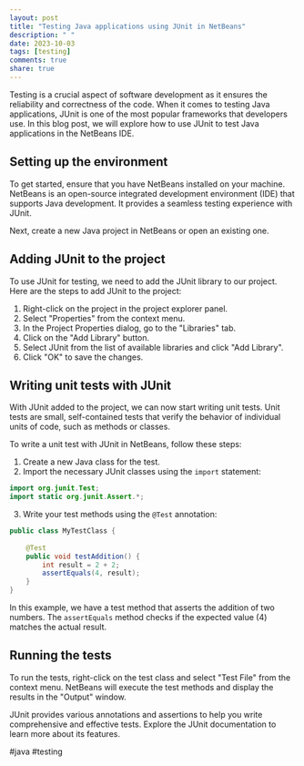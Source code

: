 ```yaml
---
layout: post
title: "Testing Java applications using JUnit in NetBeans"
description: " "
date: 2023-10-03
tags: [testing]
comments: true
share: true
---
```


Testing is a crucial aspect of software development as it ensures the reliability and correctness of the code. When it comes to testing Java applications, JUnit is one of the most popular frameworks that developers use. In this blog post, we will explore how to use JUnit to test Java applications in the NetBeans IDE.

## Setting up the environment

To get started, ensure that you have NetBeans installed on your machine. NetBeans is an open-source integrated development environment (IDE) that supports Java development. It provides a seamless testing experience with JUnit.

Next, create a new Java project in NetBeans or open an existing one.

## Adding JUnit to the project

To use JUnit for testing, we need to add the JUnit library to our project. Here are the steps to add JUnit to the project:

1. Right-click on the project in the project explorer panel.
2. Select "Properties" from the context menu.
3. In the Project Properties dialog, go to the "Libraries" tab.
4. Click on the "Add Library" button.
5. Select JUnit from the list of available libraries and click "Add Library".
6. Click "OK" to save the changes.

## Writing unit tests with JUnit

With JUnit added to the project, we can now start writing unit tests. Unit tests are small, self-contained tests that verify the behavior of individual units of code, such as methods or classes.

To write a unit test with JUnit in NetBeans, follow these steps:

1. Create a new Java class for the test.
2. Import the necessary JUnit classes using the `import` statement:

```java
import org.junit.Test;
import static org.junit.Assert.*;
```

3. Write your test methods using the `@Test` annotation:

```java
public class MyTestClass {
    
    @Test
    public void testAddition() {
        int result = 2 + 2;
        assertEquals(4, result);
    }
}
```

In this example, we have a test method that asserts the addition of two numbers. The `assertEquals` method checks if the expected value (4) matches the actual result.

## Running the tests

To run the tests, right-click on the test class and select "Test File" from the context menu. NetBeans will execute the test methods and display the results in the "Output" window.

JUnit provides various annotations and assertions to help you write comprehensive and effective tests. Explore the JUnit documentation to learn more about its features.

#java #testing